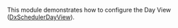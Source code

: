 This module demonstrates how to configure the Day View ([DxSchedulerDayView](https://docs.devexpress.com/Blazor/DevExpress.Blazor.DxSchedulerDayView)).
